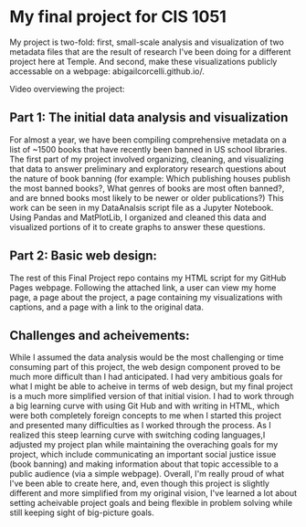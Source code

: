 # My final project for CIS 1051
My project is two-fold: first, small-scale analysis and visualization of two metadata files that are the result of research I've been doing for a different project here at Temple. And second, make these visualizations publicly accessable on a webpage: abigailcorcelli.github.io/. 

Video overviewing the project:

## Part 1: The initial data analysis and visualization
For almost a year, we have been compiling comprehensive metadata on a list of ~1500 books that have recently been banned in US school libraries. The first part of my project involved organizing, cleaning, and visualizing that data to answer preliminary and exploratory research questions about the nature of book banning (for example: Which publishing houses publish the most banned books?, What genres of books are most often banned?, and are bnned books most likely to be newer or older publications?) This work can be seen in my DataAnalsis script file as a Jupyter Notebook. Using Pandas and MatPlotLib, I organized and cleaned this data and visualized portions of it to create graphs to answer these questions.

## Part 2: Basic web design:
The rest of this Final Project repo contains my HTML script for my GitHub Pages webpage. Following the attached link, a user can view my home page, a page about the project, a page containing my visualizations with captions, and a page with a link to the original data. 

## Challenges and acheivements:
While I assumed the data analysis would be the most challenging or time consuming part of this project, the web design component proved to be much more difficult than I had anticipated. I had very ambitious goals for what I might be able to acheive in terms of web design, but my final project is a much more simplified version of that initial vision. I had to work through a big learning curve with using Git Hub and with writing in HTML, which were both completely foreign concepts to me when I started this project and presented many difficulties as I worked through the process. As I realized this steep learning curve with switching coding languages,I adjusted my project plan while maintaining the overaching goals for my project, which include communicating an important social justice issue (book banning) and making information about that topic accessible to a public audience (via a simple webpage). Overall, I'm really proud of what I've been able to create here, and, even though this project is slightly different and more simplified from my original vision, I've learned a lot about setting acheivable project goals and being flexible in problem solving while still keeping sight of big-picture goals. 









